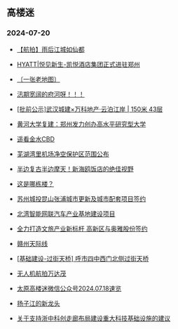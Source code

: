 ## 高楼迷 
### 2024-07-20

+ [【航拍】雨后江城如仙都](https://gaoloumi.cc/forum.php?mod=viewthread&tid=3327555)

+ [HYATT|悦见新生-凯悦酒店集团正式进驻郑州](https://gaoloumi.cc/forum.php?mod=viewthread&tid=3327562)

+ [〔一张老地图〕](https://gaoloumi.cc/forum.php?mod=viewthread&tid=3327563)

+ [汛期宽阔的府河呀！！！](https://gaoloumi.cc/forum.php?mod=viewthread&tid=3327553)

+ [[批前公示]武汉城建×万科地产·云泊江岸 | 150米 43层](https://gaoloumi.cc/forum.php?mod=viewthread&tid=3327567)

+ [黄河大学复建：郑州发力创办高水平研究型大学](https://gaoloumi.cc/forum.php?mod=viewthread&tid=3327559)

+ [遥看金水CBD](https://gaoloumi.cc/forum.php?mod=viewthread&tid=3327554)

+ [芜湖湾里机场净空保护区范围公布](https://gaoloumi.cc/forum.php?mod=viewthread&tid=3327557)

+ [半边复古半边摩天！新海鸥饭店的绝佳视野](https://gaoloumi.cc/forum.php?mod=viewthread&tid=3327551)

+ [这是哪栋楼？](https://gaoloumi.cc/forum.php?mod=viewthread&tid=3327566)

+ [苏州城投昆山张浦城市更新及城市配套项目签约](https://gaoloumi.cc/forum.php?mod=viewthread&tid=3327560)

+ [北湾智能网联汽车产业基地建设项目](https://gaoloumi.cc/forum.php?mod=viewthread&tid=3327552)

+ [全力打造文旅产业新标杆 高新区与奥雅股份签约](https://gaoloumi.cc/forum.php?mod=viewthread&tid=3327568)

+ [赣州天际线](https://gaoloumi.cc/forum.php?mod=viewthread&tid=3327565)

+ [[基础建设-过街天桥] 呼市四中西门北侧过街天桥](https://gaoloumi.cc/forum.php?mod=viewthread&tid=3327564)

+ [无人机航拍万达茂](https://gaoloumi.cc/forum.php?mod=viewthread&tid=3327561)

+ [太原高楼迷微信公众号2024.07.18速览](https://gaoloumi.cc/forum.php?mod=viewthread&tid=3327556)

+ [扬子江的新龙头](https://gaoloumi.cc/forum.php?mod=viewthread&tid=3327569)

+ [关于支持浙中科创走廊布局建设重大科技基础设施的建议](https://gaoloumi.cc/forum.php?mod=viewthread&tid=3327558)

